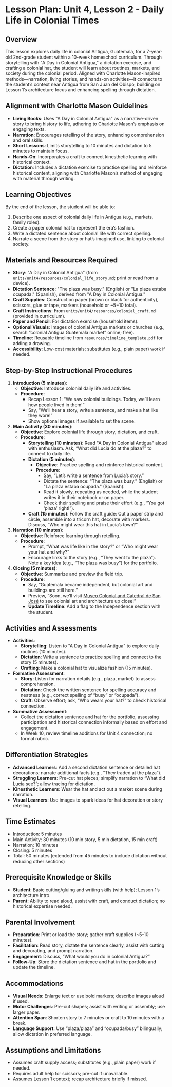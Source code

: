 # Lesson Plan: Unit 4, Lesson 2 - Daily Life in Colonial Times

## Overview
This lesson explores daily life in colonial Antigua, Guatemala, for a 7-year-old 2nd-grade student within a 10-week homeschool curriculum. Through storytelling with "A Day in Colonial Antigua," a dictation exercise, and crafting a colonial hat, the student will learn about routines, markets, and society during the colonial period. Aligned with Charlotte Mason-inspired methods—narration, living stories, and hands-on activities—it connects to the student’s context near Antigua from San Juan del Obispo, building on Lesson 1’s architecture focus and enhancing spelling through dictation.

## Alignment with Charlotte Mason Guidelines
- **Living Books**: Uses "A Day in Colonial Antigua" as a narrative-driven story to bring history to life, adhering to Charlotte Mason’s emphasis on engaging texts.
- **Narration**: Encourages retelling of the story, enhancing comprehension and oral skills.
- **Short Lessons**: Limits storytelling to 10 minutes and dictation to 5 minutes to maintain focus.
- **Hands-On**: Incorporates a craft to connect kinesthetic learning with historical context.
- **Dictation**: Includes a dictation exercise to practice spelling and reinforce historical content, aligning with Charlotte Mason’s method of engaging with material through writing.

## Learning Objectives
By the end of the lesson, the student will be able to:
1. Describe one aspect of colonial daily life in Antigua (e.g., markets, family roles).
2. Create a paper colonial hat to represent the era’s fashion.
3. Write a dictated sentence about colonial life with correct spelling.
4. Narrate a scene from the story or hat’s imagined use, linking to colonial society.

## Materials and Resources Required
- **Story**: "A Day in Colonial Antigua" (from `units/unit4/resources/colonial_life_story.md`; print or read from a device).
- **Dictation Sentence**: "The plaza was busy." (English) or "La plaza estaba ocupada." (Spanish), derived from "A Day in Colonial Antigua."
- **Craft Supplies**: Construction paper (brown or black for authenticity), scissors, glue or tape, markers (household or ~$5-$10 total).
- **Craft Instructions**: From `units/unit4/resources/colonial_craft.md` (provided in curriculum).
- **Paper and Pencil**: For dictation exercise (household items).
- **Optional Visuals**: Images of colonial Antigua markets or churches (e.g., search “colonial Antigua Guatemala market” online; free).
- **Timeline**: Reusable timeline from `resources/timeline_template.pdf` for adding a drawing.
- **Accessibility**: Low-cost materials; substitutes (e.g., plain paper) work if needed.

## Step-by-Step Instructional Procedures
1. **Introduction (5 minutes)**:
   - **Objective**: Introduce colonial daily life and activities.
   - **Procedure**:
     - Recap Lesson 1: “We saw colonial buildings. Today, we’ll learn how people lived in them!”
     - Say, “We’ll hear a story, write a sentence, and make a hat like they wore!”
     - Show optional images if available to set the scene.
2. **Main Activity (30 minutes)**:
   - **Objective**: Explore colonial life through story, dictation, and craft.
   - **Procedure**:
     - **Storytelling (10 minutes)**: Read "A Day in Colonial Antigua" aloud with enthusiasm. Ask, “What did Lucia do at the plaza?” to connect to daily life.
     - **Dictation (5 minutes)**:
       - **Objective**: Practice spelling and reinforce historical content.
       - **Procedure**:
         - Say, “Let’s write a sentence from Lucia’s story.”
         - Dictate the sentence: "The plaza was busy." (English) or "La plaza estaba ocupada." (Spanish).
         - Read it slowly, repeating as needed, while the student writes it in their notebook or on paper.
         - Check their spelling and praise their effort (e.g., “You got ‘plaza’ right!”).
     - **Craft (15 minutes)**: Follow the craft guide: Cut a paper strip and circle, assemble into a tricorn hat, decorate with markers. Discuss, “Who might wear this hat in Lucia’s town?”
3. **Narration (10 minutes)**:
   - **Objective**: Reinforce learning through retelling.
   - **Procedure**:
     - Prompt, “What was life like in the story?” or “Who might wear your hat and why?”
     - Encourage links to the story (e.g., “They went to the plaza”). Note a key idea (e.g., “The plaza was busy”) for the portfolio.
4. **Closing (5 minutes)**:
   - **Objective**: Summarize and preview the field trip.
   - **Procedure**:
     - Say, “Guatemala became independent, but colonial art and buildings are still here.”
     - Preview, “Soon, we’ll visit [Museo Colonial and Catedral de San José](field_trip.md) to see colonial art and architecture up close!”
     - **Update Timeline**: Add a flag to the Independence section with the student.

## Activities and Assessments
- **Activities**:
  - **Storytelling**: Listen to "A Day in Colonial Antigua" to explore daily routines (10 minutes).
  - **Dictation**: Write a sentence to practice spelling and connect to the story (5 minutes).
  - **Crafting**: Make a colonial hat to visualize fashion (15 minutes).
- **Formative Assessment**:
  - **Story**: Listen for narration details (e.g., plaza, market) to assess comprehension.
  - **Dictation**: Check the written sentence for spelling accuracy and neatness (e.g., correct spelling of “busy” or “ocupada”).
  - **Craft**: Observe effort; ask, “Who wears your hat?” to check historical connection.
- **Summative Assessment**:
  - Collect the dictation sentence and hat for the portfolio, assessing participation and historical connection informally based on effort and engagement.
  - In Week 10, review timeline additions for Unit 4 connection; no formal rubric.

## Differentiation Strategies
- **Advanced Learners**: Add a second dictation sentence or detailed hat decorations; narrate additional facts (e.g., “They traded at the plaza”).
- **Struggling Learners**: Pre-cut hat pieces; simplify narration to “What did Lucia see?”; allow tracing for dictation.
- **Kinesthetic Learners**: Wear the hat and act out a market scene during narration.
- **Visual Learners**: Use images to spark ideas for hat decoration or story retelling.

## Time Estimates
- Introduction: 5 minutes
- Main Activity: 30 minutes (10 min story, 5 min dictation, 15 min craft)
- Narration: 10 minutes
- Closing: 5 minutes
- Total: 50 minutes (extended from 45 minutes to include dictation without reducing other sections)

## Prerequisite Knowledge or Skills
- **Student**: Basic cutting/gluing and writing skills (with help); Lesson 1’s architecture intro.
- **Parent**: Ability to read aloud, assist with craft, and conduct dictation; no historical expertise needed.

## Parental Involvement
- **Preparation**: Print or load the story; gather craft supplies (~5-10 minutes).
- **Facilitation**: Read story, dictate the sentence clearly, assist with cutting and decorating, and prompt narration.
- **Engagement**: Discuss, “What would you do in colonial Antigua?”
- **Follow-Up**: Store the dictation sentence and hat in the portfolio and update the timeline.

## Accommodations
- **Visual Needs**: Enlarge text or use bold markers; describe images aloud if used.
- **Motor Challenges**: Pre-cut shapes; assist with writing or assembly; use larger paper.
- **Attention Span**: Shorten story to 7 minutes or craft to 10 minutes with a break.
- **Language Support**: Use “plaza/plaza” and “ocupada/busy” bilingually; allow dictation in preferred language.

## Assumptions and Limitations
- Assumes craft supply access; substitutes (e.g., plain paper) work if needed.
- Requires adult help for scissors; pre-cut if unavailable.
- Assumes Lesson 1 context; recap architecture briefly if missed.
